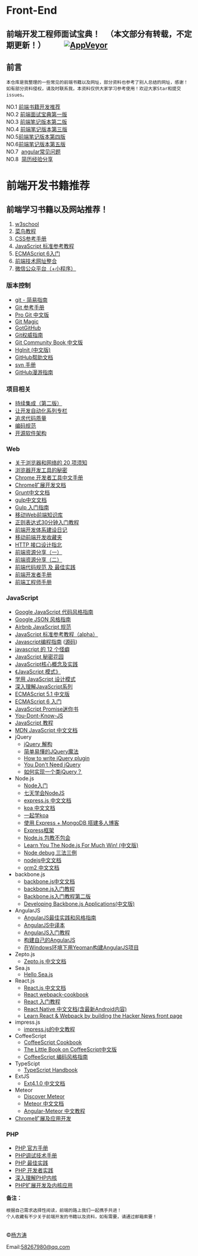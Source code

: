 # Front-End
## 前端开发工程师面试宝典！   （本文部分有转载，不定期更新！）          [![AppVeyor](https://img.shields.io/badge/%E6%89%AB%E5%9C%B0-%E5%83%A7-green.svg?style=plastic)](https://weibo.com/237800789)   

## <a name='preface'>前言</a>

```
本仓库是我整理的一些常见的前端书籍以及网址，部分资料也参考了别人总结的网址，感谢！   
如有部分资料侵权，请及时联系我，本资料仅供大家学习参考使用！欢迎大家Star和提交issues。
```
NO.1  [前端书籍开发推荐](https://github.com/famensaodiseng/Front-End/edit/master/README.md)   
NO.2  [前端面试宝典第一版](https://github.com/famensaodiseng/Front-End/blob/master/%E5%89%8D%E7%AB%AF%E9%9D%A2%E8%AF%95%E5%AE%9D%E5%85%B8%E7%AC%AC%E4%B8%80%E7%89%88.md)   
NO.3  [前端笔记版本第二版](https://github.com/famensaodiseng/Front-End/blob/master/%E5%89%8D%E7%AB%AF%E9%9D%A2%E8%AF%95%E5%AE%9D%E5%85%B8%E7%AC%AC%E4%BA%8C%E7%89%88.md)   
NO.4  [前端笔记版本第三版](https://github.com/famensaodiseng/Front-End/blob/master/%E5%89%8D%E7%AB%AF%E9%9D%A2%E8%AF%95%E5%AE%9D%E5%85%B8%E7%AC%AC%E4%B8%89%E7%89%88.md)    
NO.5[前端笔记版本第四版](https://github.com/famensaodiseng/Front-End/blob/master/%E5%89%8D%E7%AB%AF%E9%9D%A2%E8%AF%95%E5%AE%9D%E5%85%B8%E7%AC%AC%E5%9B%9B%E7%89%88.md) 		
NO.6[前端笔记版本第五版](https://github.com/famensaodiseng/Front-End/blob/master/%E5%89%8D%E7%AB%AF%E9%9D%A2%E8%AF%95%E5%AE%9D%E5%85%B8%E7%AC%AC%E4%BA%94%E7%89%88.md) 		 	
NO.7  [angular常见问题](https://github.com/famensaodiseng/Front-End/blob/master/angular%E5%B8%B8%E8%A7%81%E9%97%AE%E9%A2%98.md)   
NO.8  [简历经验分享](https://github.com/famensaodiseng/Front-End/blob/master/%E7%AE%80%E5%8E%86%E7%BB%8F%E9%AA%8C%E5%88%86%E4%BA%AB.md) 
# 前端开发书籍推荐

## <a name='web'>前端学习书籍以及网站推荐！</a>

1. [w3school](http://www.w3school.com.cn/ " w3school")
2. [菜鸟教程](http://www.runoob.com/)
3. [CSS参考手册](http://css.doyoe.com/)
4. [JavaScript 标准参考教程](http://javascript.ruanyifeng.com/)
5. [ECMAScript 6入门](http://es6.ruanyifeng.com/)
6. [前端技术网址整合](https://stats.js.org/)
7. [微信公众平台（+小程序）](https://mp.weixin.qq.com/wiki?t=resource/res_main&id=mp1474632113_xQVCl)

### 版本控制

- [git - 简易指南](http://rogerdudler.github.io/git-guide/index.zh.html)
- [Git 参考手册](http://gitref.justjavac.com)
- [Pro Git 中文版](https://www.gitbook.com/book/0532/progit/details)
- [Git Magic](http://www-cs-students.stanford.edu/~blynn/gitmagic/intl/zh_cn/)
- [GotGitHub](http://www.worldhello.net/gotgithub/index.html)
- [Git权威指南](http://www.worldhello.net/gotgit/)
- [Git Community Book 中文版](http://gitbook.liuhui998.com/index.html)
- [HgInit (中文版)](http://bucunzai.net/hginit/)
- [GitHub帮助文档](https://github.com/waylau/github-help)
- [svn 手册](http://svnbook.red-bean.com/nightly/zh/index.html)
- [GitHub漫游指南](https://github.com/phodal/github-roam)

### 项目相关

- [持续集成（第二版）](http://article.yeeyan.org/view/2251/94882)
- [让开发自动化系列专栏](http://www.ibm.com/developerworks/cn/java/j-ap/)
- [追求代码质量](http://www.ibm.com/developerworks/cn/java/j-cq/)
- [编码规范](https://github.com/ecomfe/spec)
- [开源软件架构](http://www.ituring.com.cn/book/1143)

### Web

- [关于浏览器和网络的 20 项须知](http://www.20thingsilearned.com/zh-CN/home)
- [浏览器开发工具的秘密](http://jinlong.github.io/2013/08/29/devtoolsecrets/)
- [Chrome 开发者工具中文手册](https://github.com/CN-Chrome-DevTools/CN-Chrome-DevTools)
- [Chrome扩展开发文档](http://open.chrome.360.cn/extension_dev/overview.html)
- [Grunt中文文档](http://www.gruntjs.net/)
- [gulp中文文档](http://www.gulpjs.com.cn/docs/)
- [Gulp 入门指南](https://github.com/nimojs/gulp-book)
- [移动Web前端知识库](https://github.com/AlloyTeam/Mars)
- [正则表达式30分钟入门教程](http://deerchao.net/tutorials/regex/regex.htm)
- [前端开发体系建设日记](https://github.com/fouber/blog/issues/2)
- [移动前端开发收藏夹](https://github.com/hoosin/mobile-web-favorites)
- [HTTP 接口设计指北](https://github.com/bolasblack/http-api-guide)
- [前端资源分享（一）](https://github.com/hacke2/hacke2.github.io/issues/1)
- [前端资源分享（二）](https://github.com/hacke2/hacke2.github.io/issues/3)
- [前端代码规范 及 最佳实践](http://coderlmn.github.io/code-standards/)
- [前端开发者手册](https://www.gitbook.com/book/dwqs/frontenddevhandbook/details)
- [前端工程师手册](https://www.gitbook.com/book/leohxj/front-end-database/details)


### JavaScript

- [Google JavaScript 代码风格指南](http://bq69.com/blog/articles/script/868/google-javascript-style-guide.html)
- [Google JSON 风格指南](https://github.com/darcyliu/google-styleguide/blob/master/JSONStyleGuide.md)
- [Airbnb JavaScript 规范](https://github.com/adamlu/javascript-style-guide)
- [JavaScript 标准参考教程（alpha）](http://javascript.ruanyifeng.com/)
- [Javascript编程指南](http://pij.robinqu.me/) ([源码](https://github.com/RobinQu/Programing-In-Javascript))
- [javascript 的 12 个怪癖](https://github.com/justjavac/12-javascript-quirks)
- [JavaScript 秘密花园](http://bonsaiden.github.io/JavaScript-Garden/zh/)
- [JavaScript核心概念及实践](http://icodeit.org/jsccp/) 
- [《JavaScript 模式》](https://github.com/jayli/javascript-patterns) 
- [学用 JavaScript 设计模式](http://www.oschina.net/translate/learning-javascript-design-patterns) 
- [深入理解JavaScript系列](http://www.cnblogs.com/TomXu/archive/2011/12/15/2288411.html)   
- [ECMAScript 5.1 中文版](http://yanhaijing.com/es5)   
- [ECMAScript 6 入门](http://es6.ruanyifeng.com/) 
- [JavaScript Promise迷你书](http://liubin.github.io/promises-book/)
- [You-Dont-Know-JS](https://github.com/getify/You-Dont-Know-JS) 
- [JavaScript 教程](http://www.liaoxuefeng.com/wiki/001434446689867b27157e896e74d51a89c25cc8b43bdb3000) 
- [MDN JavaScript 中文文档](https://developer.mozilla.org/zh-CN/docs/Web/JavaScript)
- jQuery
  - [jQuery 解构](http://www.cn-cuckoo.com/deconstructed/jquery.html)
  - [简单易懂的JQuery魔法](http://www.nowamagic.net/librarys/books/contents/jquery)
  - [How to write jQuery plugin](http://i5ting.github.io/How-to-write-jQuery-plugin/build/jquery.plugin.html)
  - [You Don't Need jQuery](https://github.com/oneuijs/You-Dont-Need-jQuery/blob/master/README.zh-CN.md)
  - [如何实现一个类jQuery？](https://github.com/MeCKodo/forchange)
- Node.js
  - [Node入门](http://www.nodebeginner.org/index-zh-cn.html)
  - [七天学会NodeJS](http://nqdeng.github.io/7-days-nodejs/)
  - [express.js 中文文档](http://expressjs.jser.us/)
  - [koa 中文文档](https://github.com/guo-yu/koa-guide)
  - [一起学koa](http://base-n.github.io/koa-generator-examples/)
  - [使用 Express + MongoDB 搭建多人博客](https://github.com/nswbmw/N-blog)
  - [Express框架](http://javascript.ruanyifeng.com/nodejs/express.html)
  - [Node.js 包教不包会](https://github.com/alsotang/node-lessons)
  - [Learn You The Node.js For Much Win! (中文版)](https://www.npmjs.com/package/learnyounode-zh-cn)
  - [Node debug 三法三例](http://i5ting.github.io/node-debug-tutorial/)
  - [nodejs中文文档](https://www.gitbook.com/book/0532/nodejs/details)
  - [orm2 中文文档](https://github.com/wizardforcel/orm2-doc-zh-cn)
- backbone.js
  - [backbone.js中文文档](http://www.css88.com/doc/backbone/)
  - [backbone.js入门教程](http://www.the5fire.com/backbone-js-tutorials-pdf-download.html) 
  - [Backbone.js入门教程第二版](https://github.com/the5fire/backbonejs-learning-note)
  - [Developing Backbone.js Applications(中文版)](http://feliving.github.io/developing-backbone-applications/)
- AngularJS
  - [AngularJS最佳实践和风格指南](https://github.com/mgechev/angularjs-style-guide/blob/master/README-zh-cn.md)
  - [AngularJS中译本](https://github.com/peiransun/angularjs-cn)
  - [AngularJS入门教程](https://github.com/zensh/AngularjsTutorial_cn)
  - [构建自己的AngularJS](https://github.com/xufei/Make-Your-Own-AngularJS/blob/master/01.md)
  - [在Windows环境下用Yeoman构建AngularJS项目](http://www.waylau.com/build-angularjs-app-with-yeoman-in-windows/)
- Zepto.js
  - [Zepto.js 中文文档](http://mweb.baidu.com/zeptoapi/)
- Sea.js
  - [Hello Sea.js](http://island205.com/HelloSea.js/)
- React.js
  - [React.js 中文文档](http://reactjs.cn/)
  - [React webpack-cookbook](https://github.com/fakefish/react-webpack-cookbook)
  - [React 入门教程](http://fraserxu.me/intro-to-react/)
  - [React Native 中文文档(含最新Android内容)](http://wiki.jikexueyuan.com/project/react-native/)
  - [Learn React & Webpack by building the Hacker News front page](https://github.com/theJian/build-a-hn-front-page)
- impress.js
  - [impress.js的中文教程](https://github.com/kokdemo/impress.js-tutorial-in-Chinese)
- CoffeeScript
  - [CoffeeScript Cookbook](http://island205.com/coffeescript-cookbook.github.com/)
  - [The Little Book on CoffeeScript中文版](http://island205.com/tlboc/)
  - [CoffeeScript 编码风格指南](https://github.com/geekplux/coffeescript-style-guide)
- TypeScipt
  - [TypeScript Handbook](https://zhongsp.gitbooks.io/typescript-handbook/content/)
- ExtJS
  - [Ext4.1.0 中文文档](http://extjs-doc-cn.github.io/ext4api/)
- Meteor
  - [Discover Meteor](http://zh.discovermeteor.com/)
  - [Meteor 中文文档](http://docs.meteorhub.org/#/basic/)
  - [Angular-Meteor 中文教程](http://angular.meteorhub.org/)
- [Chrome扩展及应用开发](http://www.ituring.com.cn/minibook/950)

### PHP

- [PHP 官方手册](http://php.net/manual/zh/)
- [PHP调试技术手册](http://www.laruence.com/2010/06/21/1608.html)
- [PHP 最佳实践](https://github.com/justjavac/PHP-Best-Practices-zh_CN)
- [PHP 开发者实践](https://ryancao.gitbooks.io/php-developer-prepares/content/)
- [深入理解PHP内核](https://github.com/reeze/tipi)
- [PHP扩展开发及内核应用](http://www.walu.cc/phpbook/)



**备注：**

```
根据自己需求选择性阅读，前端的路上我们一起携手共进！
个人收藏有不少关于前端开发的书籍以及资料，如有需要，请通过邮箱索要！
```

​	
©[杨方涛](https://github.com/famensaodiseng)   		

Email:58267980@qq.com
